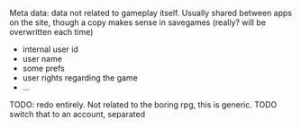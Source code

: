 Meta data: data not related to gameplay itself.
Usually shared between apps on the site, though a copy makes sense in savegames (really? will be overwritten each time)
* internal user id
* user name
* some prefs
* user rights regarding the game
* ...


TODO: redo entirely. Not related to the boring rpg, this is generic.
TODO switch that to an account, separated
